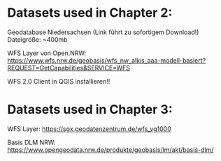 # Datasets used in Chapter 2:

Geodatabase Niedersachsen (Link führt zu sofortigem Download!) Dateigröße: ~400mb

WFS Layer von Open.NRW: https://www.wfs.nrw.de/geobasis/wfs_nw_alkis_aaa-modell-basiert?REQUEST=GetCapabilities&SERVICE=WFS

WFS 2.0 Client in QGIS installieren!!


# Datasets used in Chapter 3:

WFS Layer: https://sgx.geodatenzentrum.de/wfs_vg1000

Basis DLM NRW: https://www.opengeodata.nrw.de/produkte/geobasis/lm/akt/basis-dlm/
